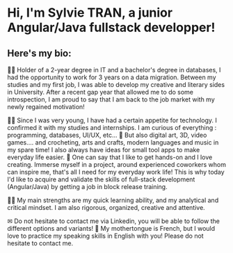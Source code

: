 # Hi, I'm Sylvie TRAN, a junior Angular/Java fullstack developper!
## Here's my bio:
👩‍🎓 Holder of a 2-year degree in IT and a bachelor's degree in databases, I had the opportunity to work for 3 years on a data migration. Between my studies and my first job, I was able to develop my creative and literary sides in University. After a recent gap year that allowed me to do some introspection, I am proud to say that I am back to the job market with my newly regained motivation!

👩‍💻 Since I was very young, I have had a certain appetite for technology. I confirmed it with my studies and internships. I am curious of everything : programming, databases, UI/UX, etc...
🎨 But also digital art, 3D, video games.... and crocheting, arts and crafts, modern languages ​​and music in my spare time! I also always have ideas for small tool apps to make everyday life easier.
🎯 One can say that I like to get hands-on and I love creating. Immerse myself in a project, around experienced coworkers whom can inspire me, that's all I need for my everyday work life!
This is why today I'd like to acquire and validate the skills of full-stack development (Angular/Java) by getting a job in block release training.

🙋‍♀️ My main strengths are my quick learning ability, and my analytical and critical mindset. I am also rigorous, organized, creative and attentive.

✉ Do not hesitate to contact me via Linkedin, you will be able to follow the different options and variants!
🤝 My mothertongue is French, but I would love to practice my speaking skills in English with you! Please do not hesitate to contact me.
